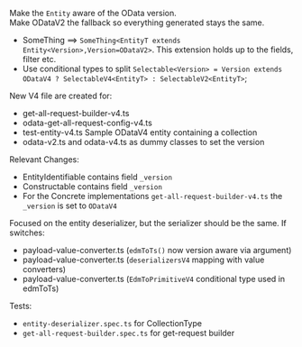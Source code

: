 Make the `Entity` aware of the OData version.<br>
Make ODataV2  the fallback so everything generated stays the same.
- SomeThing<EntityT extends Entity> ==> `SomeThing<EntityT extends Entity<Version>,Version=ODataV2>`. 
This extension holds up to the fields, filter etc.
- Use conditional types to split `Selectable<Version> = Version extends ODataV4 ? SelectableV4<EntityT> : SelectableV2<EntityT>`;

New V4 file are created for:
- get-all-request-builder-v4.ts
- odata-get-all-request-config-v4.ts
- test-entity-v4.ts Sample ODataV4 entity containing a collection
- odata-v2.ts and odata-v4.ts as dummy classes to set the version

Relevant Changes:
- EntityIdentifiable contains field `_version`
- Constructable contains field `_version`
- For the Concrete implementations `get-all-request-builder-v4.ts` the `_version` is set to `ODataV4`

Focused on the entity deserializer, but the serializer should be the same. If switches:
- payload-value-converter.ts (`edmToTs()` now version aware via argument) 
- payload-value-converter.ts (`deserializersV4` mapping with value converters)
- payload-value-converter.ts (`EdmToPrimitiveV4` conditional type used in edmToTs)

Tests:
- `entity-deserializer.spec.ts` for CollectionType
- `get-all-request-builder.spec.ts` for get-request builder
